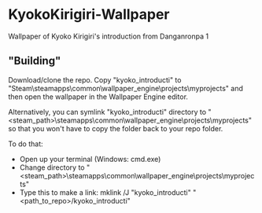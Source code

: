 # KyokoKirigiri-Wallpaper
 Wallpaper of Kyoko Kirigiri's introduction from Danganronpa 1

## "Building"
Download/clone the repo. Copy "kyoko_introducti" to "Steam\steamapps\common\wallpaper_engine\projects\myprojects\" and then open the wallpaper in the Wallpaper Engine editor.

Alternatively, you can symlink "kyoko_introducti" directory to "<steam_path>\steamapps\common\wallpaper_engine\projects\myprojects\" so that you won't have to copy the folder back to your repo folder.

To do that:
* Open up your terminal (Windows: cmd.exe)
* Change directory to "<steam_path>\steamapps\common\wallpaper_engine\projects\myprojects\"
* Type this to make a link: mklink /J "kyoko_introducti" "<path_to_repo>/kyoko_introducti"

